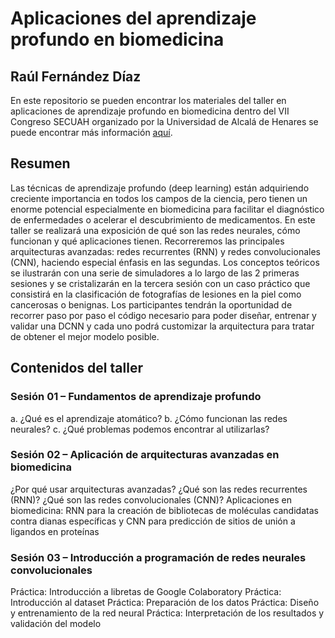 # Aplicaciones del aprendizaje profundo en biomedicina
## Raúl Fernández Díaz 

En este repositorio se pueden encontrar los materiales del taller en aplicaciones de aprendizaje profundo en biomedicina dentro del VII Congreso SECUAH organizado por la Universidad de Alcalá de Henares se puede encontrar más información [aquí](https://pdsc.web.uah.es/acts/aprendizaje-profundo-en-biomedicina/).

## Resumen 

Las técnicas de aprendizaje profundo (deep learning) están adquiriendo creciente importancia en todos los campos de la ciencia, pero tienen un enorme potencial especialmente en biomedicina para facilitar el diagnóstico de enfermedades o acelerar el descubrimiento de medicamentos. En este taller se realizará una exposición de qué son las redes neurales, cómo funcionan y qué aplicaciones tienen. Recorreremos las principales arquitecturas avanzadas: redes recurrentes (RNN) y redes convolucionales (CNN), haciendo especial énfasis en las segundas. Los conceptos teóricos se ilustrarán con una serie de simuladores a lo largo de las 2 primeras sesiones y se cristalizarán en la tercera sesión con un caso práctico que consistirá en la clasificación de fotografías de lesiones en la piel como cancerosas o benignas. Los participantes tendrán la oportunidad de recorrer paso por paso el código necesario para poder diseñar, entrenar y validar una DCNN y cada uno podrá customizar la arquitectura para tratar de obtener el mejor modelo posible.

## Contenidos del taller
### Sesión 01 – Fundamentos de aprendizaje profundo

a. ¿Qué es el aprendizaje atomático?
b. ¿Cómo funcionan las redes neurales?
c. ¿Qué problemas podemos encontrar al utilizarlas?


### Sesión 02 – Aplicación de arquitecturas avanzadas en biomedicina

¿Por qué usar arquitecturas avanzadas?
¿Qué son las redes recurrentes (RNN)?
¿Qué son las redes convolucionales (CNN)?
Aplicaciones en biomedicina: RNN para la creación de bibliotecas de moléculas candidatas contra dianas específicas y CNN para predicción de sitios de unión a ligandos en proteínas


### Sesión 03 – Introducción a programación de redes neurales convolucionales

Práctica: Introducción a libretas de Google Colaboratory
Práctica: Introducción al dataset
Práctica: Preparación de los datos
Práctica: Diseño y entrenamiento de la red neural
Práctica: Interpretación de los resultados y validación del modelo
